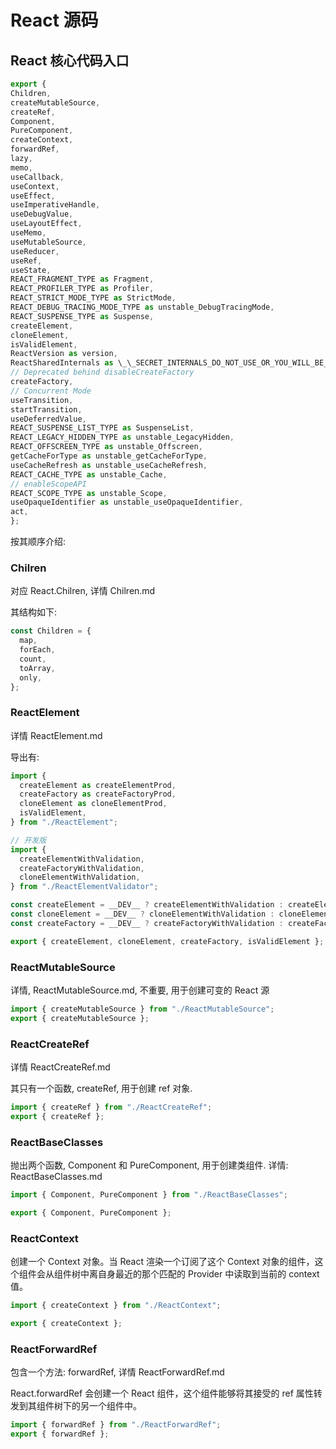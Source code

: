 # React 源码

## React 核心代码入口

```js
export {
Children,
createMutableSource,
createRef,
Component,
PureComponent,
createContext,
forwardRef,
lazy,
memo,
useCallback,
useContext,
useEffect,
useImperativeHandle,
useDebugValue,
useLayoutEffect,
useMemo,
useMutableSource,
useReducer,
useRef,
useState,
REACT_FRAGMENT_TYPE as Fragment,
REACT_PROFILER_TYPE as Profiler,
REACT_STRICT_MODE_TYPE as StrictMode,
REACT_DEBUG_TRACING_MODE_TYPE as unstable_DebugTracingMode,
REACT_SUSPENSE_TYPE as Suspense,
createElement,
cloneElement,
isValidElement,
ReactVersion as version,
ReactSharedInternals as \_\_SECRET_INTERNALS_DO_NOT_USE_OR_YOU_WILL_BE_FIRED,
// Deprecated behind disableCreateFactory
createFactory,
// Concurrent Mode
useTransition,
startTransition,
useDeferredValue,
REACT_SUSPENSE_LIST_TYPE as SuspenseList,
REACT_LEGACY_HIDDEN_TYPE as unstable_LegacyHidden,
REACT_OFFSCREEN_TYPE as unstable_Offscreen,
getCacheForType as unstable_getCacheForType,
useCacheRefresh as unstable_useCacheRefresh,
REACT_CACHE_TYPE as unstable_Cache,
// enableScopeAPI
REACT_SCOPE_TYPE as unstable_Scope,
useOpaqueIdentifier as unstable_useOpaqueIdentifier,
act,
};

```

按其顺序介绍:

### Chilren

对应 React.Chilren, 详情 Chilren.md

其结构如下:

```js
const Children = {
  map,
  forEach,
  count,
  toArray,
  only,
};
```

### ReactElement

详情 ReactElement.md

导出有:

```js
import {
  createElement as createElementProd,
  createFactory as createFactoryProd,
  cloneElement as cloneElementProd,
  isValidElement,
} from "./ReactElement";

// 开发版
import {
  createElementWithValidation,
  createFactoryWithValidation,
  cloneElementWithValidation,
} from "./ReactElementValidator";

const createElement = __DEV__ ? createElementWithValidation : createElementProd;
const cloneElement = __DEV__ ? cloneElementWithValidation : cloneElementProd;
const createFactory = __DEV__ ? createFactoryWithValidation : createFactoryProd;

export { createElement, cloneElement, createFactory, isValidElement };
```

### ReactMutableSource

详情, ReactMutableSource.md, 不重要, 用于创建可变的 React 源

```js
import { createMutableSource } from "./ReactMutableSource";
export { createMutableSource };
```

### ReactCreateRef

详情 ReactCreateRef.md

其只有一个函数, createRef, 用于创建 ref 对象.

```js
import { createRef } from "./ReactCreateRef";
export { createRef };
```

### ReactBaseClasses

抛出两个函数, Component 和 PureComponent, 用于创建类组件.
详情: ReactBaseClasses.md

```js
import { Component, PureComponent } from "./ReactBaseClasses";

export { Component, PureComponent };
```

### ReactContext

创建一个 Context 对象。当 React 渲染一个订阅了这个 Context 对象的组件，这个组件会从组件树中离自身最近的那个匹配的 Provider 中读取到当前的 context 值。

```js
import { createContext } from "./ReactContext";

export { createContext };
```

### ReactForwardRef

包含一个方法: forwardRef, 详情 ReactForwardRef.md

React.forwardRef 会创建一个 React 组件，这个组件能够将其接受的 ref 属性转发到其组件树下的另一个组件中。

```js
import { forwardRef } from "./ReactForwardRef";
export { forwardRef };
```
